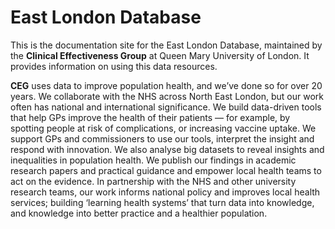 # **East London Database**
This is the documentation site for the East London Database, maintained by the **Clinical Effectiveness Group** at Queen Mary University of London. It provides information on using this data resources.

**CEG** uses data to improve population health, and we’ve done so for over 20 years. We collaborate with the NHS across North East London, but our work often has national and international significance.  We build data-driven tools that help GPs improve the health of their patients — for example, by spotting people at risk of complications, or increasing vaccine uptake. We support GPs and commissioners to use our tools, interpret the insight and respond with innovation. We also analyse big datasets to reveal insights and inequalities in population health. We publish our findings in academic research papers and practical guidance and empower local health teams to act on the evidence. In partnership with the NHS and other university research teams, our work informs national policy and improves local health services; building ‘learning health systems’ that turn data into knowledge, and knowledge into better practice and a healthier population.